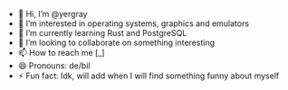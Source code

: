 - 👋 Hi, I’m @yergray
- 👀 I’m interested in operating systems, graphics and emulators
- 🌱 I’m currently learning Rust and PostgreSQL
- 💞️ I’m looking to collaborate on something interesting
- 📫 How to reach me [_]
- 😄 Pronouns: de/bil
- ⚡ Fun fact: Idk, will add when I will find something funny about myself
